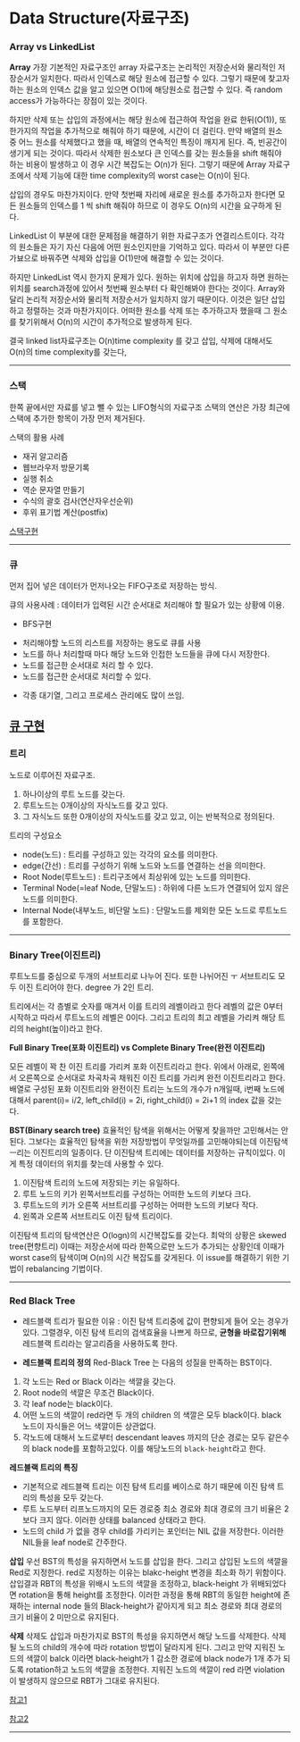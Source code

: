 # Data Structure(자료구조)

### Array vs LinkedList

**Array**
가장 기본적인 자료구조인 array 자료구조는 논리적인 저장순서와 물리적인 저장순서가 일치한다. 따라서 인덱스로 해당  원소에 접근할 수 있다. 그렇기 때문에 찾고자 하는 원소의 인덱스 값을 알고 있으면 O(1)에 해당원소로 접근할 수 있다. 즉 random access가 가능하다는 장점이 있는 것이다.

하지만 삭제 또는 삽입의 과정에서는 해당 원소에 접근하여 작업을 완료 한뒤(O(1)), 또 한가지의 작업을 추가적으로 해줘야 하기 때문에, 시간이 더 걸린다. 만약 배열의 원소 중 어느 원소를 삭제했다고 했을 때, 배열의 연속적인 특징이 깨지게 된다. 즉, 빈공간이 생기게 되는 것이다. 따라서 삭제한 원소보다 큰 인덱스를 갖는 원소들을 shift 해줘야 하는 비용이 발생하고 이 경우 시간 복잡도는 O(n)가 된다. 그렇기 때문에 Array 자료구조에서 삭제 기능에 대한 time complexity의 worst case는 O(n)이 된다.

삽입의 경우도 마찬가지이다. 만약 첫번째 자리에 새로운 원소를 추가하고자 한다면 모든 원소들의 인덱스를 1 씩 shift 해줘야 하므로 이 경우도 O(n)의 시간을 요구하게 된다.

LinkedList
이 부분에 대한 문제점을 해결하기 위한 자료구조가 연결리스트이다. 각각의 원소들은 자기 자신 다음에 어떤 원소인지만을 기억하고 있다. 따라서 이 부분만 다른가뵤으로 바꿔주면 삭제와 삽입을 O(1)만에 해결할 수 있는 것이다.

하지만 LinkedList 역시 한가지 문제가 있다. 원하는 위치에 삽입을 하고자 하면 원하는 위치를 search과정에 있어서 첫번째 원소부터 다 확인해봐야 한다는 것이다. Array와 달리 논리적 저장순서와 물리적 저장순서가 일치하지 않기 때문이다. 이것은 일단 삽입하고 정렬하는 것과 마찬가지이다. 어떠한 원소를 삭제 또는 추가하고자 했을때 그 원소를 찾기위해서 O(n)의 시간이 추가적으로 발생하게 된다.

결국 linked list자료구조는 O(n)time complexity 를 갖고 삽입, 삭제에 대해서도 O(n)의 time complexity를 갖는다,

----------------
### 스택
한쪽 끝에서만 자료를 넣고 뺄 수 있는 LIFO형식의 자료구조
스택의 연산은 가장 최근에 스택에 추가한 항목이 가장 먼저 제거된다.

스택의 활용 사례
* 재귀 알고리즘
* 웹브라우저 방문기록
* 실행 취소
* 역순 문자열 만들기
* 수식의 괄호 검사(연산자우선순위)
* 후위 표기법 계산(postfix)

[스택구현](https://github.com/Dong-wook94/Algorithm-Study/tree/master/%EB%B0%B1%EC%A4%80/%EA%B8%B0%EC%B4%88/%EC%8A%A4%ED%83%9D)

------------------------------
### 큐
먼저 집어 넣은 데이터가 먼저나오는 FIFO구조로 저장하는 방식.

큐의 사용사례 : 데이터가 입력된 시간 순서대로 처리해야 할 필요가 있는 상황에 이용.
* BFS구현
 - 처리해야할 노드의 리스트를 저장하는 용도로 큐를 사용
 - 노드를 하나 처리할때 마다 해당 노드와 인접한 노드들을 큐에 다시 저장한다.
 - 노드를 접근한 순서대로 처리 할 수 있다.
 - 노드를 접근한 순서대로 처리할 수 있다.
* 각종 대기열, 그리고 프로세스 관리에도 많이 쓰임.

[큐 구현](https://github.com/Dong-wook94/Algorithm-Study/tree/master/%EB%B0%B1%EC%A4%80/%EA%B8%B0%EC%B4%88/%EC%8A%A4%ED%83%9D)
-------------
### 트리
노드로 이루어진 자료구조.

1. 하나이상의 루트 노드를 갖는다.
2. 루트노드는 0개이상의 자식노드를 갖고 있다.
3. 그 자식노드 또한 0개이상의 자식노드를 갖고 있고, 이는 반복적으로 정의된다.

트리의 구성요소
* node(노드) : 트리를 구성하고 있는 각각의 요소를 의미한다.
* edge(간선) : 트리를 구성하기 위해 노드와 노드를 연결하는 선을 의미한다.
* Root Node(루트노드) : 트리구조에서 최상위에 있는 노드를 의미한다.
* Terminal Node(=leaf Node, 단말노드) : 하위에 다른 노드가 연결되어 있지 않은 노드를 의미한다.
* Internal Node(내부노드, 비단말 노드) : 단말노드를 제외한 모든 노드로 루트노드를 포함한다.

-------------------
### Binary Tree(이진트리)
루트노드를 중심으로 두개의 서브트리로 나누어 진다. 또한 나뉘어진 ㅜ 서브트리도 모두 이진 트리어야 한다. degree 가 2인 트리.

트리에서는 각 층별로 숫자를 매겨서 이를 트리의 레벨이라고 한다 레벨의 값은 0부터 시작하고 따라서 루트노드의 레벨은 0이다. 그리고 트리의 최고 레벨을 가리켜 해당 트리의 height(높이)라고 한다.

**Full Binary Tree(포화 이진트리) vs Complete Binary Tree(완전 이진트리)**

모든 레벨이 꽉 찬 이진 트리를 가리켜 포화 이진트리라고 한다. 위에서 아래로, 왼쪽에서 오른쪽으로 순서대로 차곡차곡 채워진 이진 트리를 가리켜 완전 이진트리라고 한다. 배열로 구성된 포화 이진트리와 완전이진 트리는 노드의 개수가 n개일때, i번째 노드에 대해서 parent(i)= i/2, left_child(i) = 2i, right_child(i) = 2i+1 의 index 값을 갖는다.

**BST(Binary search tree)**
효율적인 탐색을 위해서는 어떻게 찾을까만 고민해서는 안된다. 그보다는 효율적인 탐색을 위한 저장방법이 무엇일까를 고민해야되는데 이진탐색 ㅡ리는 이진트리의 일종이다. 단 이진탐색 트리에는 데이터를 저장하는 규칙이있다. 이게 특정 데이터의 위치를 찾는데 사용할 수 있다.
1. 이진탐색 트리의 노드에 저장되는 키는 유일하다.
2. 루트 노드의 키가 왼쪽서브트리를 구성하는 어떠한 노드의 키보다 크다.
3. 루트노드의 키가 오른쪽 서브트리를 구성하는 어떠한 노드의 키보다 작다.
4. 왼쪽과 오른쪽 서브트리도 이진 탐색 트리이다.

이진탐색 트리의 탐색연산은 O(logn)의 시간복잡도를 갖는다. 최악의 상황은 skewed tree(편향트리) 이때는 저장순서에 따라 한쪽으로만 노드가 추가되는 상황인데 이때가 worst case의 탐색이며 O(n)의 시간 복잡도를 갖게된다. 이 issue를 해결하기 위한 기법이 rebalancing 기법이다.

-------------------------
### Red Black Tree
* 레드블랙 트리가 필요한 이유 : 이진 탐색 트리중에 값이 편향되게 들어 오는 경우가 있다. 그렬경우, 이진 탐색 트리의 검색효율을 나쁘게 하므로, **균형을 바로잡기위해** 레드블랙 트리라는 알고리즘을 사용하도록 한다.

* **레드블랙 트리의 정의**
Red-Black Tree 는 다음의 성질을 만족하는 BST이다.
1. 각 노드는 Red or Black 이라는 색깔을 갖는다.
2. Root node의 색깔은 무조건 Black이다.
3. 각 leaf node는 black이다.
4. 어떤 노드의 색깔이 red라면 두 개의 children 의 색깔은 모두 black이다. black 노드이 자식들은 어느 색깔이든 상관없다.
5. 각노드에 대해서 노드로부터 descendant leaves 까지의 단순 경로는 모두 같은수의 black node를 포함하고있다. 이를 해당노드의 ```black-height```라고 한다.


**레드블랙 트리의 특징**

* 기본적으로 레드블랙 트리는 이진 탐색 트리를 베이스로 하기 때문에 이진 탐색 트리의 특성을 모두 갖는다.
* 루트 노드부터 리프노드까지의 모든 경로중 최소 경로와 최대 경로의 크기 비율은 2보다 크지 않다. 이러한 상태를 balanced 상태라고 한다.
* 노드의 child 가 없을 경우 child를 가리키는 포인터는 NIL 값을 저장한다. 이러한 NIL들을 leaf node로 간주한다.

**삽입**
우선 BST의 특성을 유지하면서 노드를 삽입을 한다. 그리고 삽입된 노드의 색깔을 Red로 지정한다. red로 지정하는 이유는 blakc-height 변경을 최소화 하기 위함이다. 삽입결과 RBT의 특성을 위배시 노드의 색깔을 조정하고, black-height 가 위배되었다면 rotation을 통해 height를 조정한다. 이러한 과정을 통해 RBT의 동일한 height에 존재하는 internal node 들의 Black-height가 같아지게 되고 최소 경로와 최대 경로의 크기 비율이 2 미만으로 유지된다.

**삭제**
삭제도 삽입과 마찬가지로 BST의 특성을 유지하면서 해당 노드를 삭제한다. 삭제될 노드의 child의 개수에 따라 rotation 방법이 달라지게 된다. 그리고 만약 지워진 노드의 색깔이 balck 이라면 black-height가 1 감소한 경로에 black node가 1개 추가 되도록 rotation하고 노드의 색깔을 조정한다. 지워진 노드의 색깔이 red 라면 violation이 발생하지 않으므로 RBT가 그대로 유지된다.

[참고1 ](https://zeddios.tistory.com/237)

[참고2](https://github.com/JaeYeopHan/Interview_Question_for_Beginner/tree/master/DataStructure#array-vs-linkedlist)

----------------------------------------


